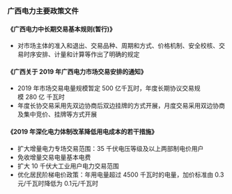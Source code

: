### 广西电力主要政策文件

#### 《广西电力中长期交易基本规则(暂行)》
* 对市场主体的准入和退出、交易品种、周期和方式、价格机制、安全校核、交易时序安排、计量和计算等作出了明确的规定 

#### 《广西关于 2019 年广西电力市场交易安排的通知》
* 2019 年市场交易电量规模暂定 500 亿千瓦时，年度长期协议交易规模 280 亿 千瓦时
* 年度长协交易采用先双边协商后双边挂牌的方式开展，月度交易采用双边协商 及集中竞价、挂牌等方式开展 

#### 《2019 年深化电力体制改革降低用电成本的若干措施》 
* 扩大增量电力专场交易范围：35 千伏电压等级及以上两部制电价用户
* 免收增量交易电量基本电费
* 扩大 10 千伏大工业用户电力交易范围
* 优化居民阶梯电价政策：年用电量超过 4500 千瓦时的电量，加价标准由 0.3 元/千瓦时降低为 0.1元/千瓦时